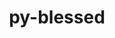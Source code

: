 ---
title: "py-blessed"
layout: cache
categories: [package, develop-2023-10-29]
meta: {"versions": ["1.19.0"], "compilers": ["apple-clang@=15.0.0"], "oss": ["ventura"], "platforms": ["darwin"], "targets": ["aarch64"], "stacks": ["ml-darwin-aarch64-mps", "root"], "num_specs": 1, "num_specs_by_stack": {"ml-darwin-aarch64-mps": 1, "root": 1}}
spec_details: [{"hash": "zxaunybzcygtw4nt3qsagsvfq5qeefnf", "compiler": "apple-clang@=15.0.0", "versions": ["1.19.0"], "os": "ventura", "platform": "darwin", "target": "aarch64", "variants": ["build_system=python_pip"], "stacks": ["ml-darwin-aarch64-mps", "root"], "size": "-", "tarball": "https://binaries.spack.io/releases/develop-2023-10-29/build_cache/darwin-ventura-aarch64/apple-clang-15.0.0/py-blessed-1.19.0/darwin-ventura-aarch64-apple-clang-15.0.0-py-blessed-1.19.0-zxaunybzcygtw4nt3qsagsvfq5qeefnf.spack"}]
---